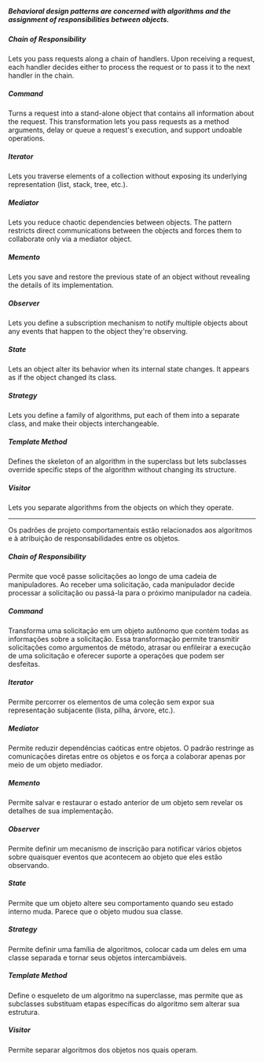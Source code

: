 ##### Behavioral design patterns are concerned with algorithms and the assignment of responsibilities between objects.

##### Chain of Responsibility
Lets you pass requests along a chain of handlers. Upon receiving a request, each handler decides either to process the request or to pass it to the next handler in the chain.

##### Command
Turns a request into a stand-alone object that contains all information about the request. This transformation lets you pass requests as a method arguments, delay or queue a request's execution, and support undoable operations.

##### Iterator
Lets you traverse elements of a collection without exposing its underlying representation (list, stack, tree, etc.).

##### Mediator
Lets you reduce chaotic dependencies between objects. The pattern restricts direct communications between the objects and forces them to collaborate only via a mediator object.

##### Memento
Lets you save and restore the previous state of an object without revealing the details of its implementation.

##### Observer
Lets you define a subscription mechanism to notify multiple objects about any events that happen to the object they're observing.

##### State
Lets an object alter its behavior when its internal state changes. It appears as if the object changed its class.

##### Strategy
Lets you define a family of algorithms, put each of them into a separate class, and make their objects interchangeable.

##### Template Method
Defines the skeleton of an algorithm in the superclass but lets subclasses override specific steps of the algorithm without changing its structure.

##### Visitor
Lets you separate algorithms from the objects on which they operate.

--------------------------------------------------------------------------------------------------------------------
Os padrões de projeto comportamentais estão relacionados aos algoritmos e à atribuição de responsabilidades entre os objetos.

##### Chain of Responsibility
Permite que você passe solicitações ao longo de uma cadeia de manipuladores. Ao receber uma solicitação, cada manipulador decide processar a solicitação ou passá-la para o próximo manipulador na cadeia.

##### Command
Transforma uma solicitação em um objeto autônomo que contém todas as informações sobre a solicitação. Essa transformação permite transmitir solicitações como argumentos de método, atrasar ou enfileirar a execução de uma solicitação e oferecer suporte a operações que podem ser desfeitas.

##### Iterator
Permite percorrer os elementos de uma coleção sem expor sua representação subjacente (lista, pilha, árvore, etc.).

##### Mediator
Permite reduzir dependências caóticas entre objetos. O padrão restringe as comunicações diretas entre os objetos e os força a colaborar apenas por meio de um objeto mediador.

##### Memento
Permite salvar e restaurar o estado anterior de um objeto sem revelar os detalhes de sua implementação.

##### Observer
Permite definir um mecanismo de inscrição para notificar vários objetos sobre quaisquer eventos que acontecem ao objeto que eles estão observando.

##### State
Permite que um objeto altere seu comportamento quando seu estado interno muda. Parece que o objeto mudou sua classe.

##### Strategy
Permite definir uma família de algoritmos, colocar cada um deles em uma classe separada e tornar seus objetos intercambiáveis.

##### Template Method
Define o esqueleto de um algoritmo na superclasse, mas permite que as subclasses substituam etapas específicas do algoritmo sem alterar sua estrutura.

##### Visitor
Permite separar algoritmos dos objetos nos quais operam.